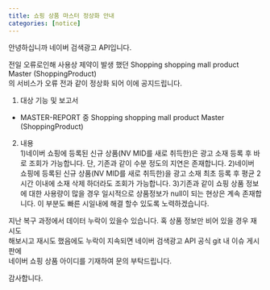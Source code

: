 ```yaml
---
title: 쇼핑 상품 마스터 정상화 안내
categories: [notice]
---
```


안녕하십니까 네이버 검색광고 API입니다.<br>

전일 오류로인해 사용상 제약이 발생 했던 Shopping shopping mall product Master (ShoppingProduct)<br>
의 서비스가 오류 전과 같이 정상화 되어 이에 공지드립니다.<br> 

1. 대상 기능 및 보고서<br>
 - MASTER-REPORT 중 Shopping shopping mall product Master (ShoppingProduct)<br>

2. 내용<br>
   1)네이버 쇼핑에 등록된 신규 상품(NV MID를 새로 취득한)은 광고 소재 등록 후 바로 조회가 가능합니다. 
      단, 기존과 같이 수분 정도의 지연은 존재합니다. 
   2)네이버 쇼핑에 등록된 신규 상품(NV MID를 새로 취득한)을 광고 소재 최초 등록 
      후 평균 2시간 이내에 소재 삭제 하더라도 조회가 가능합니다. 
   3)기존과 같이 쇼핑 상품 정보에 대한 사용량이 많을 경우 일시적으로 상품정보가 null이 되는 
     현상은 계속 존재합니다. 이 부분도 빠른 시일내에 해결 할수 있도록 노력하겠습니다.
  
지난 복구 과정에서 데이터 누락이 있을수 있습니다. 혹 상품 정보만 비어 있을 경우 재시도<br>
해보시고 재시도 했음에도 누락이 지속되면 네이버 검색광고 API 공식 git 내 이슈 게시판에<br>
네이버 쇼핑 상품 아이디를 기재하여 문의 부탁드립니다. <br>

감사합니다. <br>


